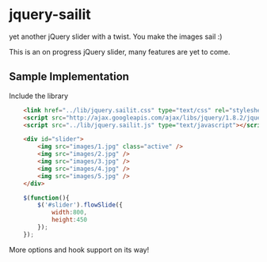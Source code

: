 jquery-sailit
=============

yet another jQuery slider with a twist. You make the images sail :)

This is an on progress jQuery slider, many features are yet to come.

Sample Implementation
---------------------

Include the library

```html
    <link href="../lib/jquery.sailit.css" type="text/css" rel="stylesheet" />
    <script src="http://ajax.googleapis.com/ajax/libs/jquery/1.8.2/jquery.min.js" type="text/javascript"></script>
    <script src="../lib/jquery.sailit.js" type="text/javascript"></script>
```

```html
    <div id="slider">
        <img src="images/1.jpg" class="active" />
        <img src="images/2.jpg" />
        <img src="images/3.jpg" />
        <img src="images/4.jpg" />
        <img src="images/5.jpg" />
    </div>
```

```javascript
    $(function(){
        $('#slider').flowSlide({
            width:800,
            height:450
        });
    });

```

More options and hook support on its way!